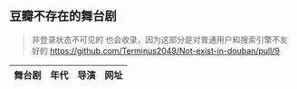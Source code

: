 ## 豆瓣不存在的舞台剧

> 非登录状态不可见的 也会收录，因为这部分是对普通用户和搜索引擎不友好的  https://github.com/Terminus2049/Not-exist-in-douban/pull/9

|舞台剧|年代|导演|网址
|---|---|---|---
